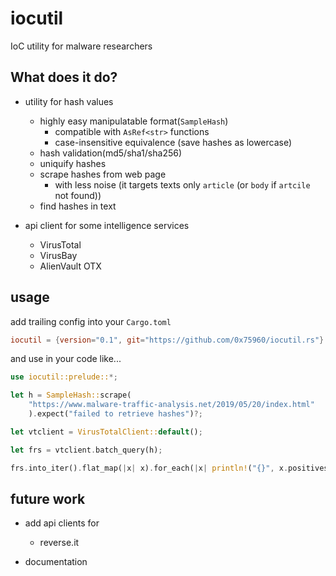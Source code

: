# iocutil

IoC utility for malware researchers

## What does it do?

* utility for hash values
    * highly easy manipulatable format(`SampleHash`)
        * compatible with `AsRef<str>` functions
        * case-insensitive equivalence (save hashes as lowercase)
    * hash validation(md5/sha1/sha256)
    * uniquify hashes 
    * scrape hashes from web page
        * with less noise (it targets texts only `article` (or `body` if `artcile` not found))
    * find hashes in text
    
* api client for some intelligence services
    * VirusTotal
    * VirusBay
    * AlienVault OTX

## usage

add trailing config into your `Cargo.toml`

```toml
iocutil = {version="0.1", git="https://github.com/0x75960/iocutil.rs"}
```

and use in your code like...

```rust
use iocutil::prelude::*;

let h = SampleHash::scrape(
    "https://www.malware-traffic-analysis.net/2019/05/20/index.html"
    ).expect("failed to retrieve hashes")?;

let vtclient = VirusTotalClient::default();

let frs = vtclient.batch_query(h);

frs.into_iter().flat_map(|x| x).for_each(|x| println!("{}", x.positives));
```

## future work

* add api clients for 
    * reverse.it
    
* documentation
